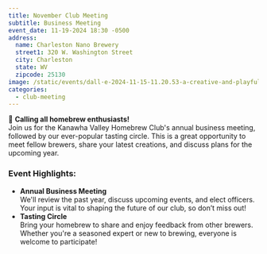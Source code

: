 ```yaml
---
title: November Club Meeting
subtitle: Business Meeting
event_date: 11-19-2024 18:30 -0500
address:
  name: Charleston Nano Brewery
  street1: 320 W. Washington Street
  city: Charleston
  state: WV
  zipcode: 25130
image: /static/events/dall·e-2024-11-15-11.20.53-a-creative-and-playful-scene-of-people-casting-votes-into-a-large-brewing-kettle-filled-with-wort-in-a-brewery-setting.-the-kettle-is-central-surroun.webp
categories:
  - club-meeting
---
```

<!--StartFragment-->

🍻 **Calling all homebrew enthusiasts!**\
Join us for the Kanawha Valley Homebrew Club's annual business meeting, followed by our ever-popular tasting circle. This is a great opportunity to meet fellow brewers, share your latest creations, and discuss plans for the upcoming year.

### **Event Highlights:**

* **Annual Business Meeting**\
  We'll review the past year, discuss upcoming events, and elect officers. Your input is vital to shaping the future of our club, so don’t miss out!
* **Tasting Circle**\
  Bring your homebrew to share and enjoy feedback from other brewers. Whether you're a seasoned expert or new to brewing, everyone is welcome to participate!

<!--EndFragment-->